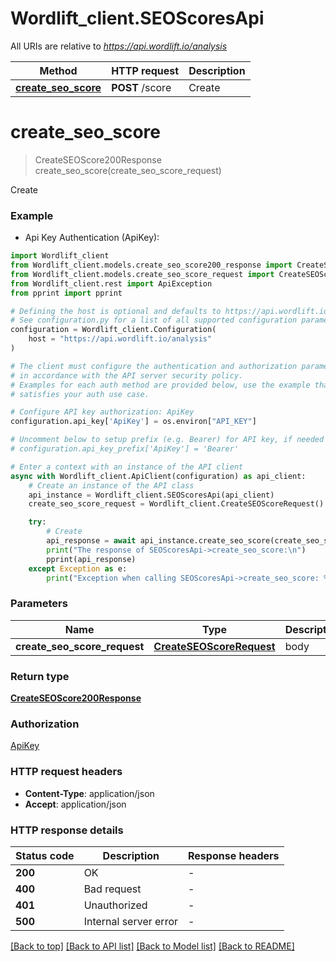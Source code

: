 # Wordlift_client.SEOScoresApi

All URIs are relative to *https://api.wordlift.io/analysis*

Method | HTTP request | Description
------------- | ------------- | -------------
[**create_seo_score**](SEOScoresApi.md#create_seo_score) | **POST** /score | Create


# **create_seo_score**
> CreateSEOScore200Response create_seo_score(create_seo_score_request)

Create

### Example

* Api Key Authentication (ApiKey):

```python
import Wordlift_client
from Wordlift_client.models.create_seo_score200_response import CreateSEOScore200Response
from Wordlift_client.models.create_seo_score_request import CreateSEOScoreRequest
from Wordlift_client.rest import ApiException
from pprint import pprint

# Defining the host is optional and defaults to https://api.wordlift.io/analysis
# See configuration.py for a list of all supported configuration parameters.
configuration = Wordlift_client.Configuration(
    host = "https://api.wordlift.io/analysis"
)

# The client must configure the authentication and authorization parameters
# in accordance with the API server security policy.
# Examples for each auth method are provided below, use the example that
# satisfies your auth use case.

# Configure API key authorization: ApiKey
configuration.api_key['ApiKey'] = os.environ["API_KEY"]

# Uncomment below to setup prefix (e.g. Bearer) for API key, if needed
# configuration.api_key_prefix['ApiKey'] = 'Bearer'

# Enter a context with an instance of the API client
async with Wordlift_client.ApiClient(configuration) as api_client:
    # Create an instance of the API class
    api_instance = Wordlift_client.SEOScoresApi(api_client)
    create_seo_score_request = Wordlift_client.CreateSEOScoreRequest() # CreateSEOScoreRequest | body

    try:
        # Create
        api_response = await api_instance.create_seo_score(create_seo_score_request)
        print("The response of SEOScoresApi->create_seo_score:\n")
        pprint(api_response)
    except Exception as e:
        print("Exception when calling SEOScoresApi->create_seo_score: %s\n" % e)
```



### Parameters


Name | Type | Description  | Notes
------------- | ------------- | ------------- | -------------
 **create_seo_score_request** | [**CreateSEOScoreRequest**](CreateSEOScoreRequest.md)| body | 

### Return type

[**CreateSEOScore200Response**](CreateSEOScore200Response.md)

### Authorization

[ApiKey](../README.md#ApiKey)

### HTTP request headers

 - **Content-Type**: application/json
 - **Accept**: application/json

### HTTP response details

| Status code | Description | Response headers |
|-------------|-------------|------------------|
**200** | OK |  -  |
**400** | Bad request |  -  |
**401** | Unauthorized |  -  |
**500** | Internal server error |  -  |

[[Back to top]](#) [[Back to API list]](../README.md#documentation-for-api-endpoints) [[Back to Model list]](../README.md#documentation-for-models) [[Back to README]](../README.md)

